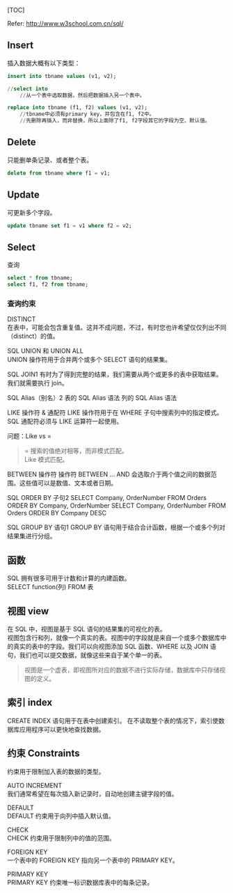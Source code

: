 [TOC]



Refer: http://www.w3school.com.cn/sql/



## Insert
插入数据大概有以下类型：

```sql
insert into tbname values (v1, v2);

//select into 
	//从一个表中选取数据，然后把数据插入另一个表中。

replace into tbname (f1, f2) values (v1, v2);
	//tbname中必须有primary key，并包含在f1, f2中。
	//先删除再插入，而非替换，所以上面除了f1, f2字段其它的字段为空、默认值。
```



## Delete
只能删单条记录、或者整个表。

```sql
delete from tbname where f1 = v1;
```




## Update
可更新多个字段。

```sql
update tbname set f1 = v1 where f2 = v2;
```




## Select
查询

```sql
select * from tbname;
select f1, f2 from tbname;
```




### 查询约束
DISTINCT  
在表中，可能会包含重复值。这并不成问题，不过，有时您也许希望仅仅列出不同（distinct）的值。


SQL UNION 和 UNION ALL  
UNION 操作符用于合并两个或多个 SELECT 语句的结果集。


SQL JOIN1
有时为了得到完整的结果，我们需要从两个或更多的表中获取结果。我们就需要执行 join。


SQL Alias（别名）2
表的 SQL Alias 语法
列的 SQL Alias 语法


LIKE 操作符 & 通配符
LIKE 操作符用于在 WHERE 子句中搜索列中的指定模式。  
SQL 通配符必须与 LIKE 运算符一起使用。  

问题：Like vs =
> = 搜索的值绝对相等，而非模式匹配。  
> Like 模式匹配。


BETWEEN 操作符
操作符 BETWEEN ... AND 会选取介于两个值之间的数据范围。这些值可以是数值、文本或者日期。


SQL ORDER BY 子句2
SELECT Company, OrderNumber FROM Orders ORDER BY Company, OrderNumber
SELECT Company, OrderNumber FROM Orders ORDER BY Company DESC


SQL GROUP BY 语句1
GROUP BY 语句用于结合合计函数，根据一个或多个列对结果集进行分组。



## 函数
SQL 拥有很多可用于计数和计算的内建函数。  
SELECT function(列) FROM 表


## 视图 view
在 SQL 中，视图是基于 SQL 语句的结果集的可视化的表。  
视图包含行和列，就像一个真实的表。视图中的字段就是来自一个或多个数据库中的真实的表中的字段。我们可以向视图添加 SQL 函数、WHERE 以及 JOIN 语句，我们也可以提交数据，就像这些来自于某个单一的表。
> 视图是一个虚表，即视图所对应的数据不进行实际存储，数据库中只存储视图的定义。



## 索引 index
CREATE INDEX 语句用于在表中创建索引。
在不读取整个表的情况下，索引使数据库应用程序可以更快地查找数据。



## 约束 Constraints
约束用于限制加入表的数据的类型。

AUTO INCREMENT  
我们通常希望在每次插入新记录时，自动地创建主键字段的值。


DEFAULT  
DEFAULT 约束用于向列中插入默认值。


CHECK  
CHECK 约束用于限制列中的值的范围。


FOREIGN KEY  
一个表中的 FOREIGN KEY 指向另一个表中的 PRIMARY KEY。


PRIMARY KEY  
PRIMARY KEY 约束唯一标识数据库表中的每条记录。

